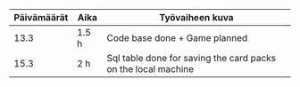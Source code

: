 | Päivämäärät       | Aika      | Työvaiheen kuva         |
| ----------------- |---------- | ----------------------- |
| 13.3              | 1.5 h     | Code base done + Game planned |
| 15.3              | 2 h       | Sql table done for saving the card packs on the local machine | 